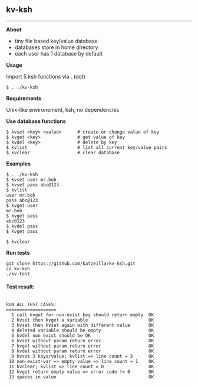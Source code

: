 ## kv-ksh 

-----------------

**About**

 - tiny file based key/value database
 - databases store in home directory
 - each user has 1 database by default


**Usage**

Import 5 ksh functions via . (dot)

```
$ . ./kv-ksh
```
 
**Requirements**

Unix-like environement, ksh, no dependencies


**Use database functions**

```
$ kvset <key> <value>      # create or change value of key
$ kvget <key>              # get value of key
$ kvdel <key>              # delete by key
$ kvlist                   # list all current key/value pairs
$ kvclear                  # clear database
```

**Examples**

``` 
$ . ./kv-ksh
$ kvset user mr.bob
$ kvset pass abc@123
$ kvlist
user mr.bob
pass abc@123
$ kvget user
mr.bob
$ kvget pass
abc@123
$ kvdel pass
$ kvget pass

$ kvclear
```

**Run tests**

```
git clone https://github.com/katzeilla/kv-ksh.git
cd kv-ksh
./kv-test
```

#### Test result:

```

RUN ALL TEST CASES:
===================
  1 call kvget for non-exist key should return empty  OK
  2 kvset then kvget a variable                       OK
  3 kvset then kvset again with different value       OK
  4 deleted variable should be empty                  OK
  5 kvdel non exist should be OK                      OK
  6 kvset without param return error                  OK
  7 kvget without param return error                  OK
  8 kvdel without param return error                  OK
  9 kvset 3 keys/value; kvlist => line count = 3      OK
 10 non-exist-var => empty value => line count = 1    OK
 11 kvclear; kvlist => line count = 0                 OK
 12 kvget return empty value => error code != 0       OK
 13 spaces in value                                   OK


```

